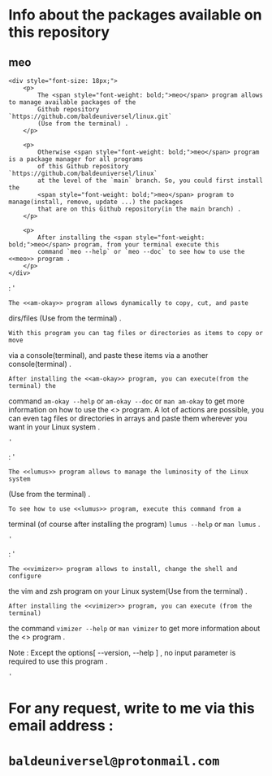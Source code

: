 # Info about the packages available on this repository

## meo
    
    <div style="font-size: 18px;">
        <p>
            The <span style="font-weight: bold;">meo</span> program allows to manage available packages of the
            Github repository `https://github.com/baldeuniversel/linux.git`
            (Use from the terminal) .
        </p>

        <p>
            Otherwise <span style="font-weight: bold;">meo</span> program is a package manager for all programs
            of this Github repository `https://github.com/baldeuniversel/linux`
            at the level of the `main` branch. So, you could first install the
            <span style="font-weight: bold;">meo</span> program to manage(install, remove, update ...) the packages
            that are on this Github repository(in the main branch) .
        </p>

        <p>
            After installing the <span style="font-weight: bold;">meo</span> program, from your terminal execute this
            command `meo --help` or `meo --doc` to see how to use the <<meo>> program .
        </p>
    </div>






:   ' 

    The <<am-okay>> program allows dynamically to copy, cut, and paste 
dirs/files (Use from the terminal) .

    With this program you can tag files or directories as items to copy or move 
via a console(terminal), and paste these items via a another console(terminal) .

    After installing the <<am-okay>> program, you can execute(from the terminal) the 
command `am-okay --help` or `am-okay --doc` or `man am-okay` to get more information 
on how to use the <<am-okay>> program. A lot of actions are possible, you can even tag 
files or directories in arrays and paste them wherever you want in your Linux system .

    '





:   '

    The <<lumus>> program allows to manage the luminosity of the Linux system 
(Use from the terminal) .

    To see how to use <<lumus>> program, execute this command from a 
terminal (of course after installing the program) `lumus --help` or `man lumus` .

    '





:   '

    The <<vimizer>> program allows to install, change the shell and configure 
the vim and zsh program on your Linux system(Use from the terminal) .

    After installing the <<vimizer>> program, you can execute (from the terminal) 
the command `vimizer --help` or `man vimizer` to get more information about the 
<<vimizer>> program .

Note : Except the options[ --version, --help ] , no input parameter is required 
to use this program .

    '





#####
#####
#####
#
#   For any request, write to me via this email address : 
# `baldeuniversel@protonmail.com`
#
#####
#####
#####
